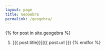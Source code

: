 ```yaml
---
layout: page
title: GeoGebra
permalink: /geogebra/
---
```


{% for post in site.geogebra %}
1. [{{ post.title}}]({{ post.url }})
{% endfor %}